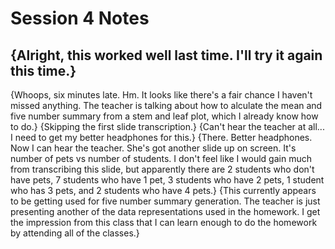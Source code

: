 # Session 4 Notes

{Alright, this worked well last time.  I'll try it again this time.}
---

{Whoops, six minutes late.  Hm.  It looks like there's a fair chance I haven't missed anything.  The teacher is talking about how to alculate the mean and five number summary from a stem and leaf plot, which I already know how to do.}
{Skipping the first slide transcription.}
{Can't hear the teacher at all...  I need to get my better headphones for this.}
{There.  Better headphones.  Now I can hear the teacher.  She's got another slide up on screen.  It's number of pets vs number of students.  I don't feel like I would gain much from transcribing this slide, but apparently there are 2 students who don't have pets, 7 students who have 1 pet, 3 students who have 2 pets, 1 student who has 3 pets, and 2 students who have 4 pets.}
{This currently appears to be getting used for five number summary generation.  The teacher is just presenting another of the data representations used in the homework.  I get the impression from this class that I can learn enough to do the homework by attending all of the classes.}